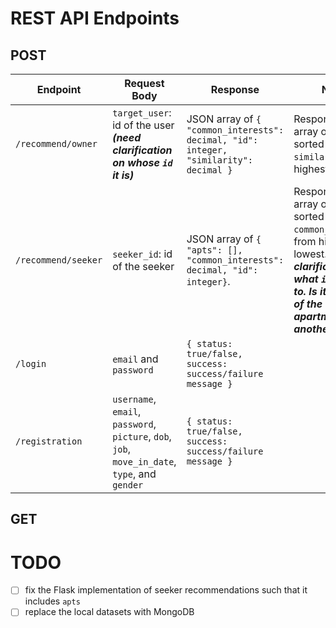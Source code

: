 # REST API Endpoints
## POST
| Endpoint            | Request Body                                                                                   | Response                                                                              | Notes                                                                                                                                                                                          |   |
|---------------------|------------------------------------------------------------------------------------------------|---------------------------------------------------------------------------------------|------------------------------------------------------------------------------------------------------------------------------------------------------------------------------------------------|---|
| `/recommend/owner`  | `target_user`: id of the user _**(need clarification on whose `id` it is)**_                   | JSON array of `{ "common_interests": decimal, "id": integer, "similarity": decimal }` | Response is an array of owners, sorted by `similarity`, from highest to lowest.                                                                                                                |   |
| `/recommend/seeker` | `seeker_id`: id of the seeker                                                                  | JSON array of `{ "apts": [], "common_interests": decimal, "id": integer}`.            | Response is an array of seekers, sorted by `common_interests`, from highest to lowest. _**(need clarification on what `id` refers to. Is it the owner of the apartments or another seeker?)**_ |   |
| `/login`            | `email` and `password`                                                                         | `{ status: true/false, success: success/failure message }`                            |                                                                                                                                                                                                |   |
| `/registration`     | `username`, `email`, `password`, `picture`, `dob`, `job`, `move_in_date`, `type`, and `gender` | `{ status: true/false, success: success/failure message }`                            |                                                                                                                                                                                                |   |

## GET


# TODO
- [ ] fix the Flask implementation of seeker recommendations such that it includes `apts`
- [ ] replace the local datasets with MongoDB 